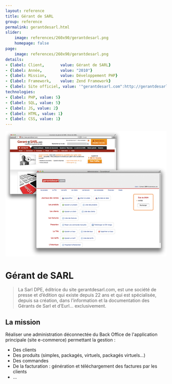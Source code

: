 ```yaml
---
layout: reference
title: Gérant de SARL
group: reference
permalink: gerantdesarl.html
slider:
    image: references/260x90/gerantdesarl.png
    homepage: false
page:
    image: references/260x90/gerantdesarl.png
details:
- {label: Client,       value: Gérant de SARL}
- {label: Année,        value: "2010"}
- {label: Mission,      value: Développement PHP}
- {label: Framework,    value: Zend Framework}
- {label: Site officiel, value: '"gerantdesarl.com":http://gerantdesarl.com/'}
technologies:
- {label: PHP, value: 5}
- {label: SQL, value: 5}
- {label: JS, value: 2}
- {label: HTML, value: 1}
- {label: CSS, value: 1}
---
```


![Capture d'écran de l'application][main_image]

# Gérant de SARL

> La Sarl DPE, éditrice du site gerantdesarl.com, est une société de presse et d’édition qui existe depuis 22 ans et qui est spécialisée, depuis sa création, dans l’information et la documentation des Gérants de Sarl et d’Eurl… exclusivement.

## La mission

Réaliser une administration déconnectée du Back Office de l'application principale (site e-commerce) permettant la gestion :

- Des clients
- Des produits (simples, packagés, virtuels, packagés virtuels...)
- Des commandes
- De la facturation : génération et téléchargement des factures par les clients
- ...

[main_image]: /images/references/gerantdesarl.png "Capture d'écran de l'application"
